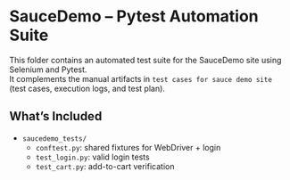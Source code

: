 # SauceDemo – Pytest Automation Suite

This folder contains an automated test suite for the SauceDemo site using Selenium and Pytest.  
It complements the manual artifacts in `test cases for sauce demo site` (test cases, execution logs, and test plan).

## What’s Included
- `saucedemo_tests/`
  - `conftest.py`: shared fixtures for WebDriver + login
  - `test_login.py`: valid login tests
  - `test_cart.py`: add-to-cart verification
